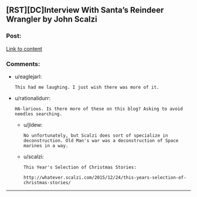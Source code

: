## [RST][DC]Interview With Santa’s Reindeer Wrangler by John Scalzi

### Post:

[Link to content](http://whatever.scalzi.com/2015/12/21/interview-with-santas-reindeer-wrangler/)

### Comments:

- u/eaglejarl:
  ```
  This had me laughing. I just wish there was more of it.
  ```

- u/rationalidurr:
  ```
  HA-larious. Is there more of these on this blog? Asking to avoid needles searching.
  ```

  - u/jldew:
    ```
    No unfortunately, but Scalzi does sort of specialize in deconstruction. Old Man's war was a deconstruction of Space marines in a way.
    ```

  - u/scalzi:
    ```
    This Year's Selection of Christmas Stories:

    http://whatever.scalzi.com/2015/12/24/this-years-selection-of-christmas-stories/
    ```

---

